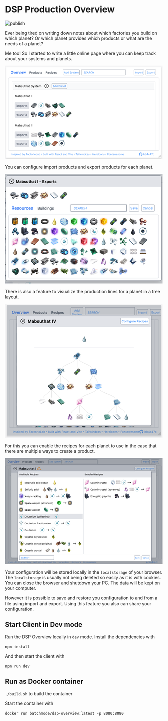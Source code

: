 # DSP Production Overview

![publish](https://github.com/batchmode/dsp-production-overview/actions/workflows/publish.yml/badge.svg)

Ever being tired on writing down notes about which factories you build on which planet?
Or which planet provides which products or what are the needs of a planet?

Me too! So I started to write a little online page where you can keep track about your systems and planets.

![overview](doc/images/overview.png?raw=true "Overview")


You can configure import products and export products for each planet.

![exports](doc/images/select_exports.png?raw_true "Exports")


There is also a feature to visualize the production lines for a planet in a tree layout.

![chain](doc/images/production_chain.png?raw=true "Production Chain")

For this you can enable the recipes for each planet to use in the case that there are multiple ways to create a product.

![recipes](doc/images/enable_recipes.png?raw=true "Enable Recipes")

Your configuration will be stored locally in the `localstorage` of your browser.
The `localstorage` is usually not being deleted so easily as it is with cookies. 
You can close the browser and shutdown your PC. The data will be kept on your computer.

However it is possible to save and restore you configuration to and from a file using import and export.
Using this feature you also can share your configuration.

## Start Client in Dev mode

Run the DSP Overview locally in `dev` mode.
Install the dependencies with

`npm install`

And then start the client with

`npm run dev`

## Run as Docker container

`./build.sh` to build the container

Start the container with

`docker run batchmode/dsp-overview:latest -p 8080:8080`